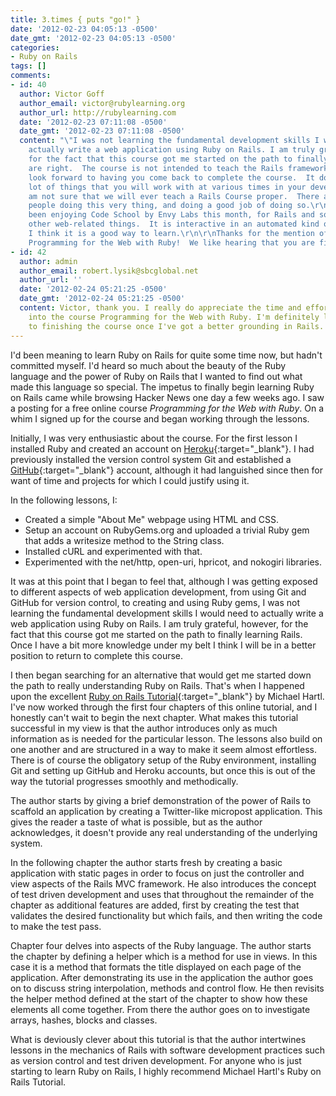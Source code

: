 ```yaml
---
title: 3.times { puts "go!" }
date: '2012-02-23 04:05:13 -0500'
date_gmt: '2012-02-23 04:05:13 -0500'
categories:
- Ruby on Rails
tags: []
comments:
- id: 40
  author: Victor Goff
  author_email: victor@rubylearning.org
  author_url: http://rubylearning.com
  date: '2012-02-23 07:11:08 -0500'
  date_gmt: '2012-02-23 07:11:08 -0500'
  content: "\"I was not learning the fundamental development skills I would need to
    actually write a web application using Ruby on Rails. I am truly grateful, however,
    for the fact that this course got me started on the path to finally learning Rails.\"\r\n\r\nYou
    are right.  The course is not intended to teach the Rails framework.  But I definitely
    look forward to having you come back to complete the course.  It does cover a
    lot of things that you will work with at various times in your development.\r\n\r\nI
    am not sure that we will ever teach a Rails Course proper.  There are a lot of
    people doing this very thing, and doing a good job of doing so.\r\n\r\nI have
    been enjoying Code School by Envy Labs this month, for Rails and some CSS and
    other web-related things.  It is interactive in an automated kind of way, and
    I think it is a good way to learn.\r\n\r\nThanks for the mention of the RubyLearning.com
    Programming for the Web with Ruby!  We like hearing that you are finding it useful!"
- id: 42
  author: admin
  author_email: robert.lysik@sbcglobal.net
  author_url: ''
  date: '2012-02-24 05:21:25 -0500'
  date_gmt: '2012-02-24 05:21:25 -0500'
  content: Victor, thank you. I really do appreciate the time and effort you've put
    into the course Programming for the Web with Ruby. I'm definitely looking forward
    to finishing the course once I've got a better grounding in Rails.
---
```

I'd been meaning to learn Ruby on Rails for quite some time now, but hadn't committed myself. I'd heard so much about the beauty of the Ruby language and the power of Ruby on Rails that I wanted to find out what made this language so special. The impetus to finally begin learning Ruby on Rails came while browsing Hacker News one day a few weeks ago. I saw a posting for a free online course *Programming for the Web with Ruby*. On a whim I signed up for the course and began working through the lessons.

Initially, I was very enthusiastic about the course. For the first lesson I installed Ruby and created an account on [Heroku](https://www.heroku.com/ "Heroku"){:target="_blank"}. I had previously installed the version control system Git and established a [GitHub](https://github.com/rmlysik "GitHub"){:target="_blank"} account, although it had languished since then for want of time and projects for which I could justify using it.

In the following lessons, I:

*   Created a simple "About Me" webpage using HTML and CSS.
*   Setup an account on RubyGems.org and uploaded a trivial Ruby gem that adds a writesize method to the String class.
*   Installed cURL and experimented with that.
*   Experimented with the net/http, open-uri, hpricot, and nokogiri libraries.

It was at this point that I began to feel that, although I was getting exposed to different aspects of web application development, from using Git and GitHub for version control, to creating and using Ruby gems, I was not learning the fundamental development skills I would need to actually write a web application using Ruby on Rails. I am truly grateful, however, for the fact that this course got me started on the path to finally learning Rails. Once I have a bit more knowledge under my belt I think I will be in a better position to return to complete this course.

I then began searching for an alternative that would get me started down the path to really understanding Ruby on Rails. That's when I happened upon the excellent [Ruby on Rails Tutorial](https://www.railstutorial.org/ "Ruby on Rails Tutorial"){:target="_blank"} by Michael Hartl. I've now worked through the first four chapters of this online tutorial, and I honestly can't wait to begin the next chapter. What makes this tutorial successful in my view is that the author introduces only as much information as is needed for the particular lesson. The lessons also build on one another and are structured in a way to make it seem almost effortless. There is of course the obligatory setup of the Ruby environment, installing Git and setting up GitHub and Heroku accounts, but once this is out of the way the tutorial progresses smoothly and methodically.

The author starts by giving a brief demonstration of the power of Rails to scaffold an application by creating a Twitter-like micropost application. This gives the reader a taste of what is possible, but as the author acknowledges, it doesn't provide any real understanding of the underlying system.

In the following chapter the author starts fresh by creating a basic application with static pages in order to focus on just the controller and view aspects of the Rails MVC framework. He also introduces the concept of test driven development and uses that throughout the remainder of the chapter as additional features are added, first by creating the test that validates the desired functionality but which fails, and then writing the code to make the test pass.

Chapter four delves into aspects of the Ruby language. The author starts the chapter by defining a helper which is a method for use in views. In this case it is a method that formats the title displayed on each page of the application. After demonstrating its use in the application the author goes on to discuss string interpolation, methods and control flow. He then revisits the helper method defined at the start of the chapter to show how these elements all come together. From there the author goes on to investigate arrays, hashes, blocks and classes.

What is deviously clever about this tutorial is that the author intertwines lessons in the mechanics of Rails with software development practices such as version control and test driven development. For anyone who is just starting to learn Ruby on Rails, I highly recommend Michael Hartl's Ruby on Rails Tutorial.
